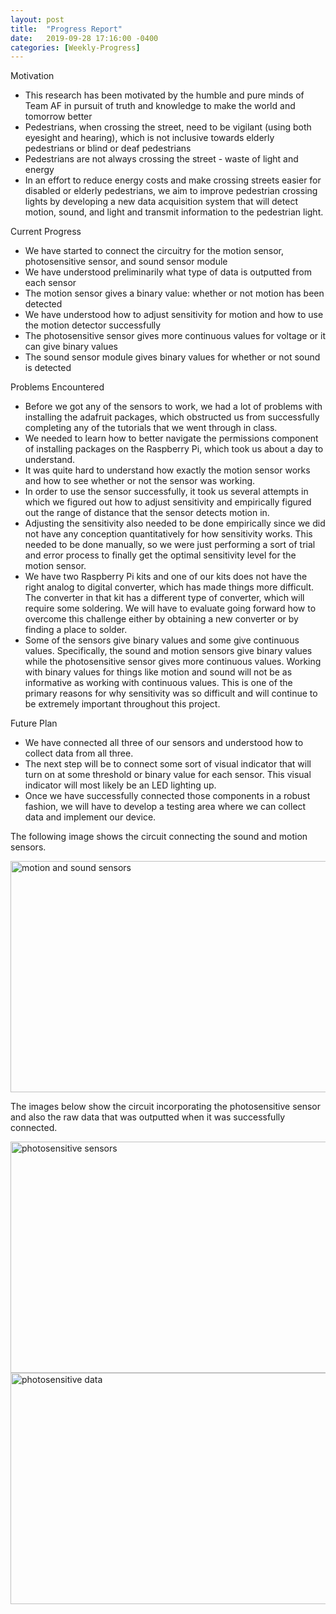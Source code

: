 ```yaml
---
layout: post
title:  "Progress Report"
date:   2019-09-28 17:16:00 -0400
categories: [Weekly-Progress]
---
```


Motivation
- This research has been motivated by the humble and pure minds of Team AF in pursuit of truth and knowledge to make the world and tomorrow better
- Pedestrians, when crossing the street, need to be vigilant (using both eyesight and hearing), which is not inclusive towards elderly pedestrians or blind or deaf pedestrians
- Pedestrians are not always crossing the street - waste of light and energy
- In an effort to reduce energy costs and make crossing streets easier for disabled or elderly pedestrians, we aim to improve pedestrian crossing lights by developing a new data acquisition system that will detect motion, sound, and light and transmit information to the pedestrian light.

Current Progress
- We have started to connect the circuitry for the motion sensor, photosensitive sensor, and sound sensor module
- We have understood preliminarily what type of data is outputted from each sensor
- The motion sensor gives a binary value: whether or not motion has been detected
- We have understood how to adjust sensitivity for motion and how to use the motion detector successfully
- The photosensitive sensor gives more continuous values for voltage or it can give binary values
- The sound sensor module gives binary values for whether or not sound is detected
 
Problems Encountered
- Before we got any of the sensors to work, we had a lot of problems with installing the adafruit packages, which obstructed us from successfully completing any of the tutorials that we went through in class.
- We needed to learn how to better navigate the permissions component of installing packages on the Raspberry Pi, which took us about a day to understand.
- It was quite hard to understand how exactly the motion sensor works and how to see whether or not the sensor was working.
- In order to use the sensor successfully, it took us several attempts in which we figured out how to adjust sensitivity and empirically figured out the range of distance that the sensor detects motion in. 
- Adjusting the sensitivity also needed to be done empirically since we did not have any conception quantitatively for how sensitivity works. This needed to be done manually, so we were just performing a sort of trial and error process to finally get the optimal sensitivity level for the motion sensor. 
- We have two Raspberry Pi kits and one of our kits does not have the right analog to digital converter, which has made things more difficult. The converter in that kit has a different type of converter, which will require some soldering. We will have to evaluate going forward how to overcome this challenge either by obtaining a new converter or by finding a place to solder. 
- Some of the sensors give binary values and some give continuous values. Specifically, the sound and motion sensors give binary values while the photosensitive sensor gives more continuous values. Working with binary values for things like motion and sound will not be as informative as working with continuous values. This is one of the primary reasons for why sensitivity was so difficult and will continue to be extremely important throughout this project. 
 
Future Plan
- We have connected all three of our sensors and understood how to collect data from all three. 
- The next step will be to connect some sort of visual indicator that will turn on at some threshold or binary value for each sensor. This visual indicator will most likely be an LED lighting up. 
- Once we have successfully connected those components in a robust fashion, we will have to develop a testing area where we can collect data and implement our device.

The following image shows the circuit connecting the sound and motion sensors. 

<img src="/12740teamAF/assets/motion_sound.jpeg" alt="motion and sound sensors" width="600" height="370">

The images below show the circuit incorporating the photosensitive sensor and also the raw data that was outputted when it was successfully connected. 

<img src="/12740teamAF/assets/photosensitive.jpeg" alt="photosensitive sensors" width="600" height="370">

<img src="/12740teamAF/assets/photosensitive_data.jpeg" alt="photosensitive data" width="600" height="370">
